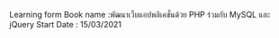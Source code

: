 Learning form Book name :พัฒนาเว็บแอปพลิเคชั่นด้วย PHP ร่วมกับ MySQL และ jQuery 
Start Date : 15/03/2021

